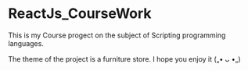 # ReactJs_CourseWork

This is my Course progect on the subject of Scripting programming languages.

The theme of the project is a furniture store. 
I hope you enjoy it („• ᴗ •„)
